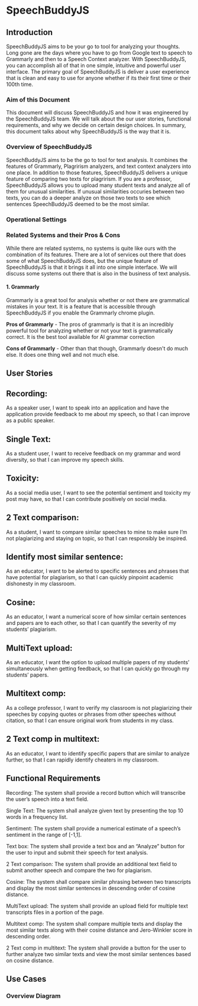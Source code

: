 # SpeechBuddyJS

## Introduction 

SpeechBuddyJS aims to be your go to tool for analyzing your thoughts. Long gone are the days where you have to go from Google text to speech to Grammarly and then to a Speech Context analyzer. With SpeechBuddyJS, you can accomplish all of that in one simple, intuitive and powerful user interface. The primary goal of SpeechBuddyJS is deliver a user experience that is clean and easy to use for anyone whether if its their first time or their 100th time. 

### Aim of this Document

This document will discuss SpeechBuddyJS and how it was engineered by the SpeechBuddyJS team. We will talk about the our user stories, functional requirements, and why we decide on certain design choices. In summary, this document talks about why SpeechBuddyJS is the way that it is. 

### Overview of SpeechBuddyJS

SpeechBuddyJS aims to be the go to tool for text analysis. It combines the features of Grammarly, Plagrirism analyzers, and text context analyzers into one place. In addition to those features, SpeechBuddyJS delivers a unique feature of comparing two texts for plagrirism. If you are a professor, SpeechBuddyJS allows you to upload many student texts and analyze all of them for unusual similarities. If unusual similarities occuries between two texts, you can do a deeper analyze on those two texts to see which sentences SpeechBuddyJS deemed to be the most similar. 

### Operational Settings 

### Related Systems and their Pros & Cons

While there are related systems, no systems is quite like ours with the combination of its features. There are a lot of services out there that does some of what SpeechBuddyJS does, but the unique feature of SpeechBuddyJS is that it brings it all into one simple interface. We will discuss some systems out there that is also in the business of text analysis. 

#### 1. Grammarly 
Grammarly is a great tool for analysis whether or not there are grammatical mistakes in your text. It is a feature that is accessible through SpeechBuddyJS if you enable the Grammarly chrome plugin. 

**Pros of Grammarly** - 
The pros of grammarly is that it is an incredibly powerful tool for analyzing whether or not your text is grammatically correct. It is the best tool available for AI grammar correction

**Cons of Grammarly** - 
Other than that though, Grammarly doesn't do much else. It does one thing well and not much else.


## User Stories
## Recording: 
As a speaker user, I want to speak into an application and have the application provide feedback to me about my speech, so that I can improve as a public speaker. 

## Single Text:
As a student user, I want to receive feedback on my grammar and word diversity, so that I can improve my speech skills. 
	
## Toxicity:
As a social media user, I want to see the potential sentiment and toxicity my post may have, so that I can contribute positively on social media.

## 2 Text comparison:
As a student, I want to compare similar speeches to mine to make sure I’m not plagiarizing and staying on topic, so that I can responsibly be inspired.

## Identify most similar sentence:
As an educator, I want to be alerted to specific sentences and phrases that have potential for plagiarism, so that I can quickly pinpoint academic dishonesty in my classroom.

## Cosine:
As an educator, I want a numerical score of how similar certain sentences and papers are to each other, so that I can quantify the severity of my students’ plagiarism.

## MultiText upload:
As an educator, I want the option to upload multiple papers of my students’ simultaneously when getting feedback, so that I can quickly go through my students’ papers. 

## Multitext comp:
As a college professor, I want to verify my classroom is not plagiarizing their speeches by copying quotes or phrases from other speeches without citation, so that I can ensure original work from students in my class. 

## 2 Text comp in multitext:
As an educator, I want to identify specific papers that are similar to analyze further, so that I can rapidly identify cheaters in my classroom.

## Functional Requirements 
Recording: 
The system shall provide a record button which will transcribe the user’s speech into a text field.

Single Text:
The system shall analyze given text by presenting the top 10 words in a frequency list.

Sentiment:
The system shall provide a numerical estimate of a speech’s sentiment in the range of [-1,1].
	
Text box:
The system shall provide a text box and an “Analyze” button for the user to input and submit their speech for text analysis.

2 Text comparison:
The system shall provide an additional text field to submit another speech and compare the two for plagiarism. 


Cosine:
The system shall compare similar phrasing between two transcripts and display the most similar sentences in descending order of cosine distance. 

MultiText upload:
The system shall provide an upload field for multiple text transcripts files in a portion of the page. 

Multitext comp:
The system shall compare multiple texts and display the most similar texts along with their cosine distance and Jero-Winkler score in descending order. 

2 Text comp in multitext:
The system shall provide a button for the user to further analyze two similar texts and view the most similar sentences based on cosine distance. 

## Use Cases 
 
### Overview Diagram
